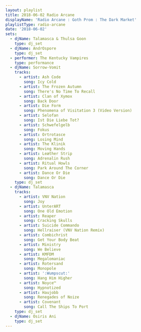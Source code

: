 ```yaml
---
layout: playlist
title: 2018-06-02 Radio Arcane
displayName: 'Radio Arcane : Goth Prom : The Dark Market'
playlistType: radio-arcane
date: '2018-06-02'
sets:
  - djName: Talamasca & Thulsa Goon
    type: dj_set
  - djName: AndrOspore
    type: dj_set
  - performer: The Kentucky Vampires
    type: performance
  - djName: Sorrow-Vomit
    tracks:
      - artist: Ash Code
        song: Icy Cold
      - artist: The Frozen Autumn
        song: There's No Time To Recall
      - artist: Clan of Xymox
        song: Back Door
      - artist: Die Form
        song: Phenomena of Visitation 3 (Video Version)
      - artist: Selofan
        song: Ist Die Liebe Tot?
      - artist: Schwefelgelb
        song: Fokus
      - artist: Ortrotasce
        song: Losing Mind
      - artist: The Klinik
        song: Moving Hands
      - artist: Leæther Strip
        song: Adrenalin Rush
      - artist: Ritual Howls
        song: Park Around The Corner
      - artist: Dance Or Die
        song: Dance Or Die
    type: dj_set
  - djName: Talamasca
    tracks:
      - artist: VNV Nation
        song: Joy
      - artist: UnterART
        song: One Old Emotion
      - artist: Reaper
        song: Cracking Skulls
      - artist: Suicide Commando
        song: Hellraiser (VNV Nation Remix)
      - artist: Combichrist
        song: Get Your Body Beat
      - artist: Ministry
        song: We Believe
      - artist: KMFDM
        song: Megalomaniac
      - artist: Rotersand
        song: Monopole
      - artist: ':Wumpscut:'
        song: Hang Him Higher
      - artist: Noyce™
        song: Hypnotized
      - artist: Haujobb
        song: Renegades of Noize
      - artist: Covenant
        song: Call The Ships To Port
    type: dj_set
  - djName: Osiris Ani
    type: dj_set
---
```

